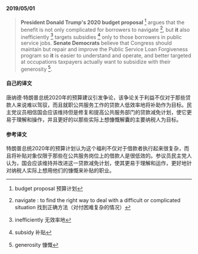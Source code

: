 #### 2019/05/01

> **President Donald Trump's 2020 budget proposal** [^1] argues that the benefit is not only complicated for borrowers to navigate [^2], but **it** also inefficiently [^3] targets subsidies [^4] only to those borrowers in public service jobs. **Senate Democrats** believe that Congress should maintain but repair and improve the Public Service Loan Forgiveness program so **it** is easier to understand and operate, and better targeted at occupations taxpayers actually want to subsidize with their generosity [^5].



#### 自己的译文

唐纳德·特朗普总统2020年的预算建议引发争论，该争论关于利益不仅对于那些贷款人来说难以驾驭，而且就职公共服务工作的贷款人低效率地将补助作为目标。民主党议员相信国会应该维持但是修复和提高公共服务部门的贷款减免计划，使它更易于理解和操作，并且更好的以那些实际上想慷慨解囊的主要纳税人为目标。



#### 参考译文

特朗普总统2020年的预算计划认为这个福利不仅对于借款者执行起来很复杂，而且将补贴对象仅限于那些在公共服务岗位上的借款人是很低效的。参议员民主党人认为，国会应该维持并改进这一贷款减免计划，使其更易于理解和运作，更好地针对纳税人实际上想用他们的慷慨来补贴的职业。



[^1]: budget proposal 预算计划
[^2]: navigate : to find the right way to deal with a difficult or complicated situation 找到正确方法（对付困难复杂的情况）
[^3]: inefficiently 无效率地
[^4]: subsidy 补贴
[^5]: generosity 慷慨